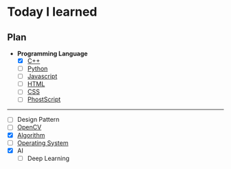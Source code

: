 # Today I learned

## Plan  
- **Programming Language**
  - [x] [C++](Programming%20Language/C++/)  
  - [ ] [Python](Programming%20Language/Python/)  
  - [ ]  [Javascript](Programming%20Language/Javascript/)
  - [ ]  [HTML](Programming%20Language/HTML/)
  - [ ]  [CSS](Programming%20Language/CSS/)
  - [ ]  [PhostScript](Programming%20Language/PhostScript/)  
_____
- [ ]  Design Pattern  
- [ ]  [OpenCV](OpenCV/)  
- [x]  [Algorithm](Algorithm/)  
- [ ]  [Operating System](Operating%20System/)    
- [x] AI
  - [ ]  Deep Learning  
